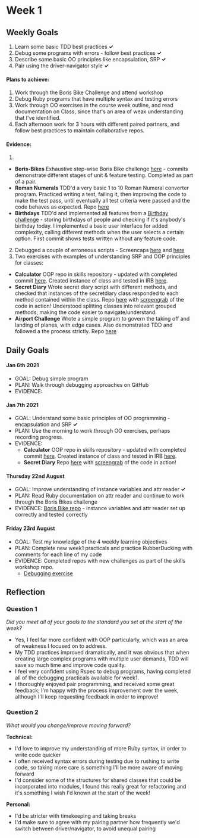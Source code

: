 # Week 1

## Weekly Goals
1. Learn some basic TDD best practices **✓**
2. Debug some programs with errors - follow best practices **✓**
3. Describe some basic OO principles like encapsulation, SRP **✓**
4. Pair using the driver-navigator style **✓**

#### Plans to achieve:
1. Work through the Boris Bike Challenge and attend workshop
2. Debug Ruby programs that have multiple syntax and testing errors
3. Work through OO exercises in the course week outline, and read documentation on Class, since that's an area of weak understanding that I've identified.
4. Each afternoon work for 3 hours with different paired partners, and follow best practices to maintain collaborative repos.

#### Evidence:
1. 
- **Boris-Bikes** Exhaustive step-wise Boris Bike challenge [here](https://github.com/DanGyi23/boris_bike_challenge) - commits demonstrate different stages of unit & feature testing. Completed as part of a pair.
- **Roman Numerals** TDD'd a very basic 1 to 10 Roman Numeral converter program. Practiced writing a test, failing it, then improving the code to make the test pass, until eventually all test criteria were passed and the code behaves as expected. Repo [here](https://github.com/DanGyi23/roman-numerals-tdd/tree/master)
- **Birthdays** TDD'd and implemented all features from a [Birthday challenge](https://github.com/DanGyi23/birthdays) - storing birthdays of people and checking if it's anybody's birthday today. I implemented a basic user interface for added complexity, calling different methods when the user selects a certain option. First commit shows tests written without any feature code.
2. Debugged a couple of erroneous scripts - Screencaps [here](https://github.com/DanGyi23/MyPortfolio/blob/master/videos/wk1-debug-cipher.mp4) and [here](https://github.com/DanGyi23/MyPortfolio/blob/master/videos/wk1-debug-fizzbuzz.mp4)
3. Two exercises with examples of understanding SRP and OOP principles for classes:
  - **Calculator** OOP repo in skills repository - updated with completed commit [here](https://github.com/DanGyi23/skills-workshops/tree/master/week-1/oop_1). Created instance of class and tested in IRB [here](https://github.com/DanGyi23/skills-workshops/blob/master/week-1/oop_1/IRB-test-Calc-Class.png). 
  - **Secret Diary** Wrote secret diary script with different methods, and checked that instances of the secretdiary class responded to each method contained within the class. Repo [here](https://github.com/DanGyi23/skills-workshops/tree/master/practicals/object_oriented_design) with [screengrab](https://github.com/DanGyi23/skills-workshops/blob/master/practicals/object_oriented_design/SS-diary-1.png) of the code in action! Understood splitting classes into relevant grouped methods, making the code easier to navigate/understand.
  - **Airport Challenge** Wrote a simple program to govern the taking off and landing of planes, with edge cases. Also demonstrated TDD and followed a the process strictly. Repo [here](https://github.com/DanGyi23/airport_challenge)

## Daily Goals

#### Jan 6th 2021
- GOAL: Debug simple program
- PLAN: Walk through debugging approaches on GitHub
- EVIDENCE: 

#### Jan 7th 2021
- GOAL: Understand some basic principles of OO programming - encapsulation and SRP **✓**
- PLAN: Use the morning to work through OO exercises, perhaps recording progress.
- EVIDENCE: 
  * **Calculator** OOP repo in skills repository - updated with completed commit [here](https://github.com/DanGyi23/skills-workshops/tree/master/week-1/oop_1). Created instance of class and tested in IRB [here](https://github.com/DanGyi23/skills-workshops/blob/master/week-1/oop_1/IRB-test-Calc-Class.png). 
  * **Secret Diary** Repo [here](https://github.com/DanGyi23/skills-workshops/tree/master/practicals/object_oriented_design) with [screengrab](https://github.com/DanGyi23/skills-workshops/blob/master/practicals/object_oriented_design/SS-diary-1.png) of the code in action!
  
#### Thursday 22nd August
- GOAL: Improve understanding of instance variables and attr reader **✓**
- PLAN: Read Ruby documentation on attr reader and continue to work through the Boris Bikes challenge
- EVIDENCE: [Boris Bike repo](https://github.com/DanGyi23/boris-bikes2) - instance variables and attr reader set up correctly and tested correctly

#### Friday 23rd August
- GOAL: Test my knowledge of the 4 weekly learning objectives
- PLAN: Complete new week1 practicals and practice RubberDucking with comments for each line of my code
- EVIDENCE: Completed repos with new challenges as part of the skills workshop repo.
  * [Debugging exercise](https://github.com/DanGyi23/MyPortfolio/blob/master/videos/Week1-Debug-Geocoder.mov)
  
  
  
## Reflection


### Question 1

*Did you meet all of your goals to the standard you set at the start of the week?*


- Yes, I feel far more confident with OOP particularly, which was an area of weakness I focused on to address. 
- My TDD practices improved dramatically, and it was obvious that when creating large complex programs with multiple user demands, TDD will save so much time and improve code quality. 
- I feel very confident using Rspec to debug programs, having completed all of the debugging practicals available for week1. 
- I thoroughly enjoyed pair programming, and received some great feedback; I'm happy with the process improvement over the week, although I'll keep requesting feedback in order to improve!


### Question 2

*What would you change/improve moving forward?*


**Technical:**
- I'd love to improve my understanding of more Ruby syntax, in order to write code quicker
- I often received syntax errors during testing due to rushing to write code, so taking more care is something I'll be more aware of moving forward
- I'd consider some of the structures for shared classes that could be incorporated into modules, I found this really great for refactoring and it's something I wish I'd known at the start of the week!

**Personal:**
- I'd be stricter with timekeeping and taking breaks
- I'd make sure to agree with my pairing partner how frequently we'd switch between driver/navigator, to avoid unequal pairing
